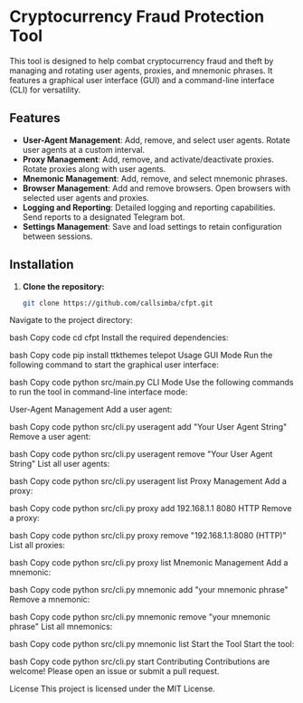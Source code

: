 # Cryptocurrency Fraud Protection Tool

This tool is designed to help combat cryptocurrency fraud and theft by managing and rotating user agents, proxies, and mnemonic phrases. It features a graphical user interface (GUI) and a command-line interface (CLI) for versatility.

## Features

- **User-Agent Management**: Add, remove, and select user agents. Rotate user agents at a custom interval.
- **Proxy Management**: Add, remove, and activate/deactivate proxies. Rotate proxies along with user agents.
- **Mnemonic Management**: Add, remove, and select mnemonic phrases.
- **Browser Management**: Add and remove browsers. Open browsers with selected user agents and proxies.
- **Logging and Reporting**: Detailed logging and reporting capabilities. Send reports to a designated Telegram bot.
- **Settings Management**: Save and load settings to retain configuration between sessions.

## Installation

1. **Clone the repository:**

   ```bash
   git clone https://github.com/callsimba/cfpt.git
Navigate to the project directory:

bash
Copy code
cd cfpt
Install the required dependencies:

bash
Copy code
pip install ttkthemes telepot
Usage
GUI Mode
Run the following command to start the graphical user interface:

bash
Copy code
python src/main.py
CLI Mode
Use the following commands to run the tool in command-line interface mode:

User-Agent Management
Add a user agent:

bash
Copy code
python src/cli.py useragent add "Your User Agent String"
Remove a user agent:

bash
Copy code
python src/cli.py useragent remove "Your User Agent String"
List all user agents:

bash
Copy code
python src/cli.py useragent list
Proxy Management
Add a proxy:

bash
Copy code
python src/cli.py proxy add 192.168.1.1 8080 HTTP
Remove a proxy:

bash
Copy code
python src/cli.py proxy remove "192.168.1.1:8080 (HTTP)"
List all proxies:

bash
Copy code
python src/cli.py proxy list
Mnemonic Management
Add a mnemonic:

bash
Copy code
python src/cli.py mnemonic add "your mnemonic phrase"
Remove a mnemonic:

bash
Copy code
python src/cli.py mnemonic remove "your mnemonic phrase"
List all mnemonics:

bash
Copy code
python src/cli.py mnemonic list
Start the Tool
Start the tool:

bash
Copy code
python src/cli.py start
Contributing
Contributions are welcome! Please open an issue or submit a pull request.

License
This project is licensed under the MIT License.
